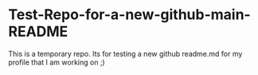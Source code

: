 # Test-Repo-for-a-new-github-main-README
This is a temporary repo. Its for testing a new github readme.md for my profile that I am working on ;)
